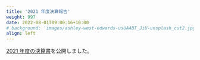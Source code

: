 ```yaml
---
title: '2021 年度決算報告'
weight: 997
date: 2022-08-01T09:00:16+10:00
# background: 'images/ashley-west-edwards-usUA4BT_JiU-unsplash_cut2.jpg'
align: left
---
```



[2021 年度の決算書](https://github.com/oshw-tokyo/financial-results/blob/main/financial-results/2021-financial-results-zeroidea.pdf)を公開しました。


